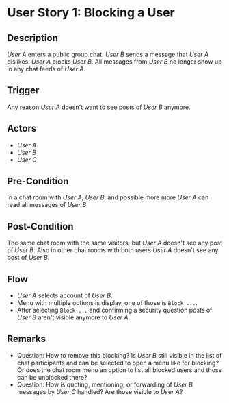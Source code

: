 # User Story 1: Blocking a User

## Description

*User A* enters a public group chat. *User B* sends a message that *User A* dislikes. *User A* 
blocks *User B*. All messages from *User B* no longer show up in any chat feeds of *User A*.

## Trigger

Any reason *User A* doesn't want to see posts of *User B* anymore.

## Actors

- *User A*
- *User B*
- *User C*

## Pre-Condition

In a chat room with *User A*, *User B*, and possible more more *User A* can read all
messages of *User B*.

## Post-Condition

The same chat room with the same visitors, but *User A* doesn't see any post of *User B*.
Also in other chat rooms with both users *User A* doesn't see any post of *User B*.

## Flow

- *User A* selects account of *User B*.
- Menu with multiple options is display, one of those is `Block ...`.
- After selecting `Block ...` and confirming a security question posts of *User B* aren't
  visible anymore to *User A*.

## Remarks

- Question: How to remove this blocking? Is *User B* still visible in the list of chat
  participants and can be selected to open a menu like for blocking? Or does the chat
  room menu an option to list all blocked users and those can be unblocked there?
- Question: How is quoting, mentioning, or forwarding of *User B* messages by *User C*
  handled? Are those visible to *User A*?
